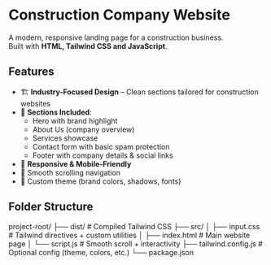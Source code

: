 # Construction Company Website

A modern, responsive landing page for a construction business.  
Built with **HTML, Tailwind CSS and JavaScript**.  


## Features

- 🏗️ **Industry-Focused Design** – Clean sections tailored for construction websites  
- 📌 **Sections Included**:  
  - Hero with brand highlight  
  - About Us (company overview)  
  - Services showcase  
  - Contact form with basic spam protection  
  - Footer with company details & social links  
- 📱 **Responsive & Mobile-Friendly**  
- 🔗 Smooth scrolling navigation  
- 🎨 Custom theme (brand colors, shadows, fonts)


## Folder Structure

project-root/
├── dist/ # Compiled Tailwind CSS
├── src/
│ ├── input.css # Tailwind directives + custom utilities
│ ├── index.html # Main website page
│ └── script.js # Smooth scroll + interactivity
├── tailwind.config.js # Optional config (theme, colors, etc.)
└── package.json
